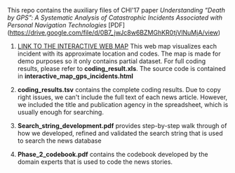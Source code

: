 This repo contains the auxiliary files of CHI'17 paper *Understanding “Death by GPS”: A Systematic Analysis of Catastrophic Incidents Associated with Personal Navigation Technologies* [PDF] (https://drive.google.com/file/d/0B7_jwJc8w6BZMGhKR0tjVlNuMjA/view)

1. [LINK TO THE INTERACTIVE WEB MAP](https://cheetah90.github.io/gps_failure/) This web map visualizes each incident with its approximate location and codes. The map is made for demo purposes so it only contains partial dataset. For full coding results, please refer to **coding_result.xls**. The source code is contained in **interactive_map_gps_incidents.html**

2. **coding_results.tsv** contains the complete coding results. Due to copy right issues, we can't include the full text of 
each news article. However, we included the title and publication agency in the spreadsheet, which is usually enough for searching.

3. **Search_string_development.pdf** provides step-by-step walk through of how we developed, 
refined and validated the search string that is used to search the news database

4. **Phase_2_codebook.pdf** contains the codebook developed by the domain experts that is used to code the news stories.


